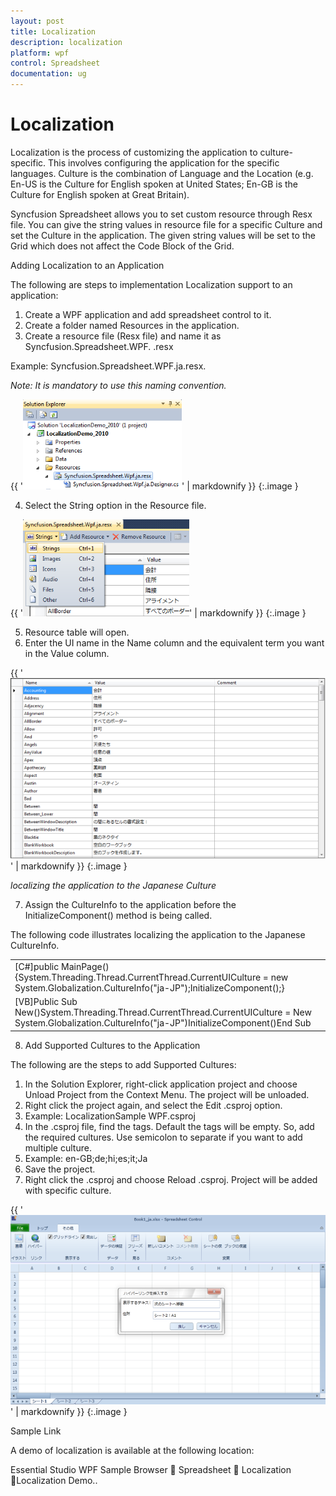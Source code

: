 ```yaml
---
layout: post
title: Localization
description: localization
platform: wpf
control: Spreadsheet
documentation: ug
---
```


# Localization

Localization is the process of customizing the application to culture-specific. This involves configuring the application for the specific languages. Culture is the combination of Language and the Location (e.g. En-US is the Culture for English spoken at United States; En-GB is the Culture for English spoken at Great Britain). 

Syncfusion Spreadsheet allows you to set custom resource through Resx file. You can give the string values in resource file for a specific Culture and set the Culture in the application. The given string values will be set to the Grid which does not affect the Code Block of the Grid. 



Adding Localization to an Application 

The following are steps to implementation Localization support to an application:

1. Create a WPF application and add spreadsheet control to it. 
2. Create a folder named Resources in the application. 
3. Create a resource file (Resx file) and name it as Syncfusion.Spreadsheet.WPF. <your culture info name>.resx 



Example: Syncfusion.Spreadsheet.WPF.ja.resx.

_Note: It is mandatory to use this naming convention._



{{ '![D:/Task Doc/UG/9.3/UI/Spreadsheet/Image/LocalizationWPF/Localization/localization.png](Localization_images/Localization_img1.png)' | markdownify }}
{:.image }




4. Select the String option in the Resource file. 



{{ '![D:/Task Doc/UG/9.3/UI/Spreadsheet/Image/LocalizationWPF/Localization/localization1.png](Localization_images/Localization_img2.png)' | markdownify }}
{:.image }


5. Resource table will open.
6. Enter the UI name in the Name column and the equivalent term you want in the Value column. 





{{ '![](Localization_images/Localization_img3.png)' | markdownify }}
{:.image }


_localizing the application to the Japanese Culture_



7. Assign the CultureInfo to the application before the InitializeComponent() method is being called. 



The following code illustrates localizing the application to the Japanese CultureInfo.



<table>
<tr>
<td>
[C#]public MainPage(){System.Threading.Thread.CurrentThread.CurrentUICulture = new System.Globalization.CultureInfo("ja-JP");InitializeComponent();}</td></tr>
<tr>
<td>
 [VB]Public Sub New()System.Threading.Thread.CurrentThread.CurrentUICulture = New System.Globalization.CultureInfo("ja-JP")InitializeComponent()End Sub</td></tr>
</table>


8. Add Supported Cultures to the Application



The following are the steps to add Supported Cultures:

1. In the Solution Explorer, right-click application project and choose Unload Project from the Context Menu. The project will be unloaded. 
2. Right click the project again, and select the Edit <ProjectName>.csproj option. 
3. Example: LocalizationSample WPF.csproj
4. In the .csproj file, find the <SupportedCultures></SupportedCultures> tags. Default the tags will be empty. So, add the required cultures. Use semicolon to separate if you want to add multiple culture. 
5. Example: <SupportedCultures>en-GB;de;hi;es;it;Ja</SupportedCultures> 
6. Save the project.
7. Right click the <ProjectName>.csproj and choose Reload <ProjectName>.csproj. Project will be added with specific culture. 





{{ '![D:/Task Doc/UG/9.3/UI/Spreadsheet/Image/localization.png](Localization_images/Localization_img4.png)' | markdownify }}
{:.image }




Sample Link

A demo of localization is available at the following location:  

Essential Studio WPF Sample Browser  Spreadsheet  Localization Localization Demo..



